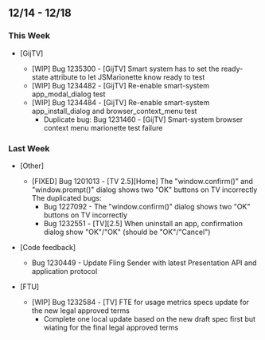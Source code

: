 ## 12/14 - 12/18 ##

### This Week ###

* [GijTV]

  - [WIP] Bug 1235300 - [GijTV] Smart system has to set the ready-state attribute to let JSMarionette know ready to test
  - [WIP] Bug 1234482 - [GijTV] Re-enable smart-system app_modal_dialog test
  - [WIP] Bug 1234484 - [GijTV] Re-enable smart-system app_install_dialog and browser_context_menu test
    - Duplicate bug: Bug 1231460 - [GijTV] Smart-system browser context menu marionette test failure

### Last Week ###

* [Other]

  - [FIXED] Bug 1201013 - [TV 2.5][Home] The "window.confirm()" and "window.prompt()" dialog shows two "OK" buttons on TV incorrectly
      The duplicated bugs:
      - Bug 1227092 - The "window.confirm()" dialog shows two "OK" buttons on TV incorrectly
      - Bug 1232551 - [TV][2.5] When uninstall an app, confirmation dialog show "OK"/"OK" (should be "OK"/"Cancel")

* [Code feedback]

  - Bug 1230449 - Update Fling Sender with latest Presentation API and application protocol


* [FTU]

  - [WIP] Bug 1232584 - [TV] FTE for usage metrics specs update for the new legal approved terms
    - Complete one local update based on the new draft spec first but wiating for the final legal approved terms
